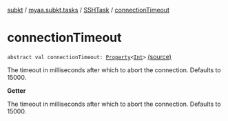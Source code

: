 [subkt](../../index.md) / [myaa.subkt.tasks](../index.md) / [SSHTask](index.md) / [connectionTimeout](./connection-timeout.md)

# connectionTimeout

`abstract val connectionTimeout: `[`Property`](https://docs.gradle.org/current/javadoc/org/gradle/api/provider/Property.html)`<`[`Int`](https://kotlinlang.org/api/latest/jvm/stdlib/kotlin/-int/index.html)`>` [(source)](https://github.com/Myaamori/SubKt/blob/0.1.19/src/main/kotlin/myaa/subkt/tasks/tasks.kt#L1952)

The timeout in milliseconds after which to abort the connection.
Defaults to 15000.

**Getter**

The timeout in milliseconds after which to abort the connection.
Defaults to 15000.

